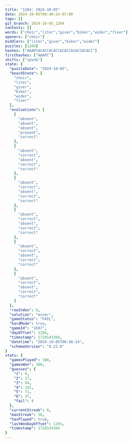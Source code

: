 ```yaml
---
title: "1204: 2024-10-05"
date: 2024-10-05T08:48:24-07:00
tags: []
git_branch: 2024-10-05_1204
contests: []
words: ["choir","liter","giver","biker","wider","fixer"]
openers: ["choir"]
middlers: ["liter","giver","biker","wider"]
puzzles: [1204]
hashes: ["AAAPCACACCACACCACACCACACCACACC"]
firsthashes: ["AAAPC"]
shifts: ["spvnb"]
state: {
  "puzzleDate": "2024-10-05",
  "boardState": [
    "choir",
    "liter",
    "giver",
    "biker",
    "wider",
    "fixer"
  ],
  "evaluations": [
    [
      "absent",
      "absent",
      "absent",
      "present",
      "correct"
    ],
    [
      "absent",
      "correct",
      "absent",
      "correct",
      "correct"
    ],
    [
      "absent",
      "correct",
      "absent",
      "correct",
      "correct"
    ],
    [
      "absent",
      "correct",
      "absent",
      "correct",
      "correct"
    ],
    [
      "absent",
      "correct",
      "absent",
      "correct",
      "correct"
    ],
    [
      "absent",
      "correct",
      "absent",
      "correct",
      "correct"
    ]
  ],
  "rowIndex": 6,
  "solution": "miner",
  "gameStatus": "FAIL",
  "hardMode": true,
  "gameId": "1697",
  "dayOffset": 1204,
  "timestamp": 1728143304,
  "datetime": "2024-10-05T08:48:24",
  "schemaVersion": "0.22.0"
}
stats: {
  "gamesPlayed": 388,
  "gamesWon": 380,
  "guesses": {
    "1": 0,
    "2": 17,
    "3": 94,
    "4": 161,
    "5": 71,
    "6": 37,
    "fail": 8
  },
  "currentStreak": 0,
  "maxStreak": 36,
  "hasPlayed": true,
  "lastWonDayOffset": 1203,
  "timestamp": 1728143304
}
---
```

<!-- more -->

